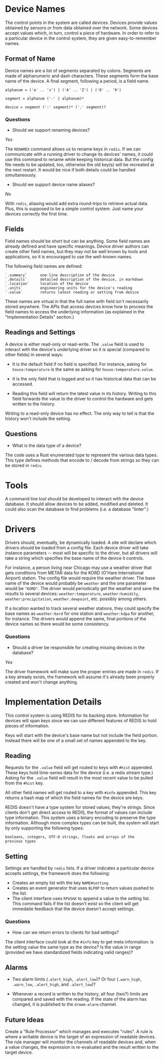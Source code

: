 # Device Names

The control points in the system are called devices. Devices provide
values obtained by sensors or from data obtained over the network.
Some devices accept values which, in turn, control a piece of
hardware. In order to refer to a particular device in the control
system, they are given easy-to-remember names.

## Format of Name

Device names are a list of segments separated by colons. Segments are
made of alphanumeric and dash characters. These segments form the base
name of the device. A final segment, following a period, is a field
name.

    alphanum = ('a' .. 'z') | ('A' .. 'Z') | ('0' .. '9')
    
    segment = alphanum ('-' | alphanum)*
    
    device = segment (':' segment)* ('.' segment)?

### Questions

* Should we support renaming devices?

*Yes*

The `RENAMEX` command allows us to rename keys in `redis`. If we can
communicate with a running driver to change its devices' names, it
could use this command to rename while keeping historical data. But
the config file needs to be updated, too, otherwise the old key(s)
will be recreated at the next restart. It would be nice if both
details could be handled simultaneously.

* Should we support device name aliases?

*No*

With `redis`, aliasing would add extra round-trips to retrieve actual
data. Plus, this is supposed to be a simple control system. Just name
your devices correctly the first time.

## Fields

Field names should be short but can be anything. Some field names are
already defined and have specific meanings. Device driver authors can
create other field names, but they may not be well known by tools and
applications, so it is encouraged to use the well-known names.

The following field names are defined:

    `.summary`      one-line description of the device
    `.details`      detailed description of the device, in markdown
    `.location`     location of the device
    `.units`        engineering units for the device's reading
    `.value`        returns latest reading or setting from device

These names are virtual in that the full name with field isn't
necessarily stored anywhere. The APIs that access devices know how to
process the field names to access the underlying information (as
explained in the "Implementation Details" section.)

## Readings and Settings

A device is either read-only or read-write. The `.value` field is used
to interact with the device's underlying driver so it is special
(compared to other fields) in several ways:

* It is the default field if no field is specified. For instance,
  asking for `house:temperature` is the same as asking for
  `house:temperature.value`.

* It is the only field that is logged and so it has historical data
  that can be accessed.

* Reading this field will return the latest value in its
  history. Writing to this field forwards the value to the driver to
  control the hardware and gets written to the history.

Writing to a read-only device has no effect. The only way to tell is
that the history won't include the setting.

## Questions

* What is the data type of a device?

The code uses a Rust enumerated type to represent the various data
types. This type defines methods that encode to / decode from
strings so they can be stored in `redis`.

# Tools

A command line tool should be developed to interact with the device
database. It should allow devices to be added, modified and deleted.
It could also scan the database to find problems (i.e. a database
"linter".)

# Drivers

Drivers should, eventually, be dynamically loaded. A site will declare
which drivers should be loaded from a config file. Each device driver
will take instance parameters -- most will be specific to the driver,
but all drivers will take a string which specifies the base name of
the device it controls.

For instance, a person living near Chicago may use a weather driver
that gets conditions from METAR data for the KORD (O'Hare
International Airport) station. The config file would require the
weather driver. The base name of the device would probably be
`weather` and the one parameter would be `"KORD"`.  The driver would
periodically get the weather and save the results to several devices:
`weather:temperature`, `weather:humidity`, `weather:precipitation`,
`weather.dewpoint`, etc.  possibly among others.

If a location wanted to track several weather stations, they could
specify the base names as `weather:kord` for one station and
`weather:kdpa` for another, for instance. The drivers would append the
same, final portions of the device names so there would be some
consistency.

### Questions

* Should a driver be responsible for creating missing devices in the
  database?

*Yes*

The driver framework will make sure the proper entries are made in
`redis`. If a key already exists, the framework will assume it's
already been properly created and won't change anything.

# Implementation Details

This control system is using REDIS for its backing store. Information
for devices will span keys since we can use different features of
REDIS to hold pieces of information.

Keys will start with the device's base name but not include the field
portion. Instead there will be one of a small set of names appended to
the key.

## Reading

Requests for the `.value` field will get routed to keys with `#hist`
appended. These keys hold time-series data for the device (i.e. a
redis stream type.) Asking for the `.value` field will result in the
most recent value to be pulled from the `#hist` key.

All other field names will get routed to a key with `#info` appended.
This key returns a hash map of which the field names for the device
are keys.

REDIS doesn't have a type system for stored values; they're strings.
Since clients don't get direct access to REDIS, the format of values
can include type information. This system uses a binary encoding to
preserve the type information. Although more complex types can be
built, the system will start by only supporting the following types:

    booleans, integers, UTF-8 strings, floats and arrays of the
    previous types

## Setting

Settings are handled by `redis` lists. If a driver indicates a
particular device accepts settings, the framework does the following:

- Creates an empty list with the key `NAME#setting`
- Creates an event generator that uses `BLPOP` to return values pushed
  to the list.
- The client interface uses `RPUSHX` to append a value to the setting
  list. This command fails if the list doesn't exist so the client
  will get immedaite feedback that the device doesn't accept settings.

### Questions

* How can we return errors to clients for bad settings?

The client interface could look at the `#info` key to get meta
information: is the setting value the same type as the device? Is the
value in range (provided we have standardized fields indicating valid
ranges)?

## Alarms

* Two alarm limits (`.alert_high`, `.alert_low`)? Or four
  (`.warn_high`, `.warn_low`, `.alert_high`, and `.alert_low`)?

* Whenever a record is written to the history, all four (two?) limits
  are compared and saved with the reading. If the state of the alarm
  has changed, it is published to the `drmem-alarm` channel.

## Future Ideas

Create a "Rule Processor" which manages and executes "rules". A rule
is where a writable device is the target of an expression of readable
devices.  The rule manager will monitor the channels of readable
devices and, when a value changes, the expression is re-evaluated and
the result written to the target device.
